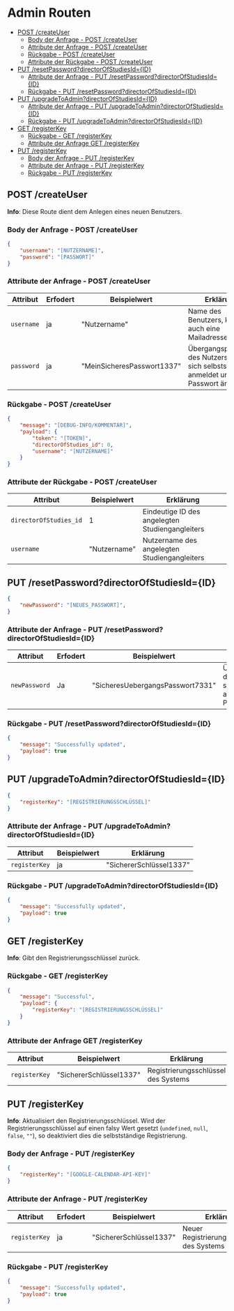 # Admin Routen  <!-- omit in toc -->

- [POST /createUser](#post-createuser)
  - [Body der Anfrage - POST /createUser](#body-der-anfrage---post-createuser)
  - [Attribute der Anfrage - POST /createUser](#attribute-der-anfrage---post-createuser)
  - [Rückgabe - POST /createUser](#rückgabe---post-createuser)
  - [Attribute der Rückgabe - POST /createUser](#attribute-der-rückgabe---post-createuser)
- [PUT /resetPassword?directorOfStudiesId={ID}](#put-resetpassworddirectorofstudiesidid)
  - [Attribute der Anfrage - PUT /resetPassword?directorOfStudiesId={ID}](#attribute-der-anfrage---put-resetpassworddirectorofstudiesidid)
  - [Rückgabe - PUT /resetPassword?directorOfStudiesId={ID}](#rückgabe---put-resetpassworddirectorofstudiesidid)
- [PUT /upgradeToAdmin?directorOfStudiesId={ID}](#put-upgradetoadmindirectorofstudiesidid)
  - [Attribute der Anfrage - PUT /upgradeToAdmin?directorOfStudiesId={ID}](#attribute-der-anfrage---put-upgradetoadmindirectorofstudiesidid)
  - [Rückgabe - PUT /upgradeToAdmin?directorOfStudiesId={ID}](#rückgabe---put-upgradetoadmindirectorofstudiesidid)
- [GET /registerKey](#get-registerkey)
  - [Rückgabe - GET /registerKey](#rückgabe---get-registerkey)
  - [Attribute der Anfrage GET /registerKey](#attribute-der-anfrage-get-registerkey)
- [PUT /registerKey](#put-registerkey)
  - [Body der Anfrage - PUT /registerKey](#body-der-anfrage---put-registerkey)
  - [Attribute der Anfrage - PUT /registerKey](#attribute-der-anfrage---put-registerkey)
  - [Rückgabe - PUT /registerKey](#rückgabe---put-registerkey)

## POST /createUser

**Info**: Diese Route dient dem Anlegen eines neuen Benutzers.

### Body der Anfrage - POST /createUser

```json
{
    "username": "[NUTZERNAME]",
    "password": "[PASSWORT]"
}
```

### Attribute der Anfrage - POST /createUser

| Attribut   | Erfodert | Beispielwert               | Erklärung                                                                                 |
| ---------- | -------- | -------------------------- | ----------------------------------------------------------------------------------------- |
| `username` | ja       | "Nutzername"               | Name des Benutzers, kann auch eine Mailadresse sein                                       |
| `password` | ja       | "MeinSicheresPasswort1337" | Übergangspasswort des Nutzers, bis er sich selbstständig anmeldet und das Passwort ändert |

### Rückgabe - POST /createUser

```json
{
    "message": "[DEBUG-INFO/KOMMENTAR]",
    "payload": {
        "token": "[TOKEN]",
        "directorOfStudies_id": 0,
        "username": "[NUTZERNAME]"
    }
}
```

### Attribute der Rückgabe - POST /createUser

| Attribut               | Beispielwert | Erklärung                                       |
| ---------------------- | ------------ | ----------------------------------------------- |
| `directorOfStudies_id` | 1            | Eindeutige ID des angelegten Studiengangleiters |
| `username`             | "Nutzername" | Nutzername des angelegten Studiengangleiters    |

## PUT /resetPassword?directorOfStudiesId={ID}

```json
{
    "newPassword": "[NEUES_PASSWORT]",
}
```

### Attribute der Anfrage - PUT /resetPassword?directorOfStudiesId={ID}

| Attribut      | Erfodert | Beispielwert                     | Erklärung                                                                                 |
| ------------- | -------- | -------------------------------- | ----------------------------------------------------------------------------------------- |
| `newPassword` | Ja       | "SicheresUebergangsPasswort7331" | Übergangspasswort des Nutzers, bis er sich selbstständig anmeldet und das Passwort ändert |

### Rückgabe - PUT /resetPassword?directorOfStudiesId={ID}

```json
{
    "message": "Successfully updated",
    "payload": true
}
```

## PUT /upgradeToAdmin?directorOfStudiesId={ID}

```json
{
    "registerKey": "[REGISTRIERUNGSSCHLÜSSEL]"
}
```

### Attribute der Anfrage - PUT /upgradeToAdmin?directorOfStudiesId={ID}

| Attribut      | Beispielwert | Erklärung               |
| ------------- | ------------ | ----------------------- |
| `registerKey` | ja           | "SichererSchlüssel1337" | Neuer Registrierungsschlüssel des Systems |

### Rückgabe - PUT /upgradeToAdmin?directorOfStudiesId={ID}

```json
{
    "message": "Successfully updated",
    "payload": true
}
```

## GET /registerKey

**Info**: Gibt den Registrierungsschlüssel zurück.

### Rückgabe - GET /registerKey

```json
{
    "message": "Successful",
    "payload": {
        "registerKey": "[REGISTRIERUNGSSCHLÜSSEL]"
    }
}
```

### Attribute der Anfrage GET /registerKey

| Attribut      | Beispielwert            | Erklärung                           |
| ------------- | ----------------------- | ----------------------------------- |
| `registerKey` | "SichererSchlüssel1337" | Registrierungsschlüssel des Systems |

## PUT /registerKey

**Info**: Aktualisiert den Registrierungsschlüssel.
Wird der Registrierungsschlüssel auf einen falsy Wert gesetzt (`undefined`, `null`, `false`, `""`), so deaktiviert dies die selbstständige Registrierung.

### Body der Anfrage - PUT /registerKey

```json
{
    "registerKey": "[GOOGLE-CALENDAR-API-KEY]"
}
```

### Attribute der Anfrage - PUT /registerKey

| Attribut      | Erfodert | Beispielwert            | Erklärung                                 |
| ------------- | -------- | ----------------------- | ----------------------------------------- |
| `registerKey` | ja       | "SichererSchlüssel1337" | Neuer Registrierungsschlüssel des Systems |

### Rückgabe - PUT /registerKey

```json
{
    "message": "Successfully updated",
    "payload": true
}
```
